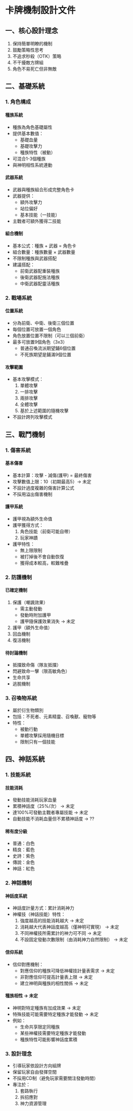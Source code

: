 # 卡牌機制設計文件

## 一、核心設計理念
1. 保持簡單明瞭的機制
2. 鼓勵策略性思考
3. 不追求秒殺（OTK）策略
4. 不干擾敵方牌組
5. 角色不易死亡但非無敵

## 二、基礎系統

### 1. 角色構成
#### 種族系統
- 種族為角色基礎屬性
- 提供基本數值：
  - 基礎血量
  - 基礎攻擊力
  - 種族特性（被動）
- 可混合1-3個種族
- 與神明相性系統連動

#### 武器系統
- 武器與種族組合形成完整角色卡
- 武器提供：
  - 額外攻擊力
  - 站位偏好
  - 基本技能（一技能）
- 主戰者可額外獲得二技能

#### 組合機制
- 基本公式：種族 + 武器 = 角色卡
- 組合數量：種族數量 × 武器數量
- 不限制種族與武器搭配
- 建議搭配：
  - 前衛武器配重裝種族
  - 後衛武器配施法種族
  - 中衛武器配靈活種族

### 2. 戰場系統
#### 位置系統
- 分為前衛、中衛、後衛三個位置
- 每個位置可放置一個角色
- 角色放置位置不限制（可以三個前衛）
- 最多可放置9個角色（3x3）
  - 普通召喚流派期望鋪6個位置
  - 不死族期望是鋪滿9個位置

#### 攻擊範圍
- 基本攻擊模式：
  1. 單體攻擊
  2. 一排攻擊
  3. 兩排攻擊
  4. 全體攻擊
  5. 基於上述範圍的隨機攻擊
- 不設計跨列攻擊模式

## 三、戰鬥機制

### 1. 傷害系統
#### 基本傷害
- 基本計算：攻擊 - 減傷(護甲) = 最終傷害
- 攻擊數值上限：10（初期最高5）-> 未定
- 不設計過度複雜的傷害計算公式
- 不採用溢出傷害機制

#### 護甲系統
- 護甲視為額外生命值
- 護甲獲得方式：
  1. 角色技能（前衛可能自帶）
  2. 玩家神蹟
- 護甲特性：
  - 無上限限制
  - 被打掉後不會自動恢復
  - 獲得成本較高，較難堆疊

### 2. 防護機制
#### 已確定機制
1. 保護（嘲諷效果）
   - 需主動發動
   - 發動時附加護甲
   - 護甲隨保護效果消失 -> 未定
2. 護甲（額外生命值）
3. 回血機制
4. 復活機制

#### 待討論機制
- 抵擋致命傷（隊友抵擋）
- 閃避致命一擊（限高敏角色）
- 生命共享
- 逃脫機制

### 3. 召喚物系統
- 屬於衍生物類別
- 包括：不死者、元素精靈、召喚獸、寵物等
- 特性：
  - 被動行動
  - 單體攻擊採用隨機目標
  - 限制只有一個技能

## 四、神話系統

### 1. 技能系統
#### 技能消耗
- 發動技能消耗玩家血量
- 累積神話度（25%/次） -> 未定
- 達100%可發動主戰者專屬技能 -> 未定
- 自動技能不消耗血量但不累積神話度 -> ??

#### 稀有度分級
- 普通：白色
- 精良：藍色
- 史詩：紫色
- 傳說：金色
- 神話：紅色

### 2. 神話機制
#### 神話度系統
- 神話度計量方式：累計消耗神力
- 神權技（神話技能）特性：
  1. 強度越高的技能消耗越大 -> 未定
  2. 消耗越大代表神話度越高（僅神明可實現） -> 未定
  3. 不同神權技所需累計的神力可不同 -> 未定
  4. 不設固定發動次數限制（由消耗神力自然限制） -> 未定

#### 信仰系統
- 信仰對應機制：
  - 對應信仰的種族可降低神權技計量表需求 -> 未定
  - 非對應信仰可提高計量表上限 -> 未定
  - 建立神明與種族的相性關係 -> 未定

#### 種族相性 -> 未定
- 神明對特定種族有加成效果 -> 未定
- 特殊技能可能需要特定種族才能發動 -> 未定
- 例如：
  - 生命共享限定同種族
  - 某些神權技需要特定種族才能發動
  - 種族特性可能影響神話度累積

### 3. 設計理念
- 引導玩家依設計方向組牌
- 保留玩家自由發揮空間
- 不採用CD制（避免玩家需要關注發動時間）
- 專注於：
  1. 套路執行
  2. 拆招應對
  3. 神力資源管理
